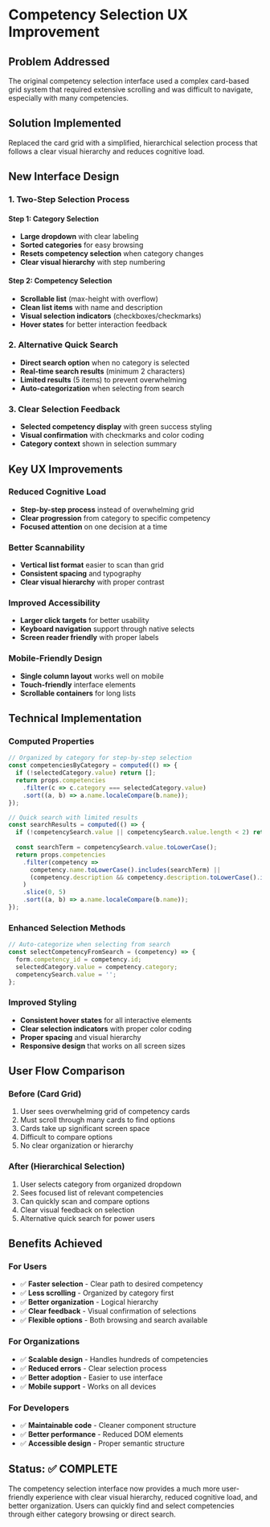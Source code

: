 # Competency Selection UX Improvement

## Problem Addressed
The original competency selection interface used a complex card-based grid system that required extensive scrolling and was difficult to navigate, especially with many competencies.

## Solution Implemented
Replaced the card grid with a simplified, hierarchical selection process that follows a clear visual hierarchy and reduces cognitive load.

## New Interface Design

### 1. **Two-Step Selection Process**

#### Step 1: Category Selection
- **Large dropdown** with clear labeling
- **Sorted categories** for easy browsing
- **Resets competency selection** when category changes
- **Clear visual hierarchy** with step numbering

#### Step 2: Competency Selection
- **Scrollable list** (max-height with overflow)
- **Clean list items** with name and description
- **Visual selection indicators** (checkboxes/checkmarks)
- **Hover states** for better interaction feedback

### 2. **Alternative Quick Search**
- **Direct search option** when no category is selected
- **Real-time search results** (minimum 2 characters)
- **Limited results** (5 items) to prevent overwhelming
- **Auto-categorization** when selecting from search

### 3. **Clear Selection Feedback**
- **Selected competency display** with green success styling
- **Visual confirmation** with checkmarks and color coding
- **Category context** shown in selection summary

## Key UX Improvements

### **Reduced Cognitive Load**
- **Step-by-step process** instead of overwhelming grid
- **Clear progression** from category to specific competency
- **Focused attention** on one decision at a time

### **Better Scannability**
- **Vertical list format** easier to scan than grid
- **Consistent spacing** and typography
- **Clear visual hierarchy** with proper contrast

### **Improved Accessibility**
- **Larger click targets** for better usability
- **Keyboard navigation** support through native selects
- **Screen reader friendly** with proper labels

### **Mobile-Friendly Design**
- **Single column layout** works well on mobile
- **Touch-friendly** interface elements
- **Scrollable containers** for long lists

## Technical Implementation

### **Computed Properties**
```javascript
// Organized by category for step-by-step selection
const competenciesByCategory = computed(() => {
  if (!selectedCategory.value) return [];
  return props.competencies
    .filter(c => c.category === selectedCategory.value)
    .sort((a, b) => a.name.localeCompare(b.name));
});

// Quick search with limited results
const searchResults = computed(() => {
  if (!competencySearch.value || competencySearch.value.length < 2) return [];
  
  const searchTerm = competencySearch.value.toLowerCase();
  return props.competencies
    .filter(competency => 
      competency.name.toLowerCase().includes(searchTerm) ||
      (competency.description && competency.description.toLowerCase().includes(searchTerm))
    )
    .slice(0, 5)
    .sort((a, b) => a.name.localeCompare(b.name));
});
```

### **Enhanced Selection Methods**
```javascript
// Auto-categorize when selecting from search
const selectCompetencyFromSearch = (competency) => {
  form.competency_id = competency.id;
  selectedCategory.value = competency.category;
  competencySearch.value = '';
};
```

### **Improved Styling**
- **Consistent hover states** for all interactive elements
- **Clear selection indicators** with proper color coding
- **Proper spacing** and visual hierarchy
- **Responsive design** that works on all screen sizes

## User Flow Comparison

### **Before (Card Grid)**
1. User sees overwhelming grid of competency cards
2. Must scroll through many cards to find options
3. Cards take up significant screen space
4. Difficult to compare options
5. No clear organization or hierarchy

### **After (Hierarchical Selection)**
1. User selects category from organized dropdown
2. Sees focused list of relevant competencies
3. Can quickly scan and compare options
4. Clear visual feedback on selection
5. Alternative quick search for power users

## Benefits Achieved

### **For Users**
- ✅ **Faster selection** - Clear path to desired competency
- ✅ **Less scrolling** - Organized by category first
- ✅ **Better organization** - Logical hierarchy
- ✅ **Clear feedback** - Visual confirmation of selections
- ✅ **Flexible options** - Both browsing and search available

### **For Organizations**
- ✅ **Scalable design** - Handles hundreds of competencies
- ✅ **Reduced errors** - Clear selection process
- ✅ **Better adoption** - Easier to use interface
- ✅ **Mobile support** - Works on all devices

### **For Developers**
- ✅ **Maintainable code** - Cleaner component structure
- ✅ **Better performance** - Reduced DOM elements
- ✅ **Accessible design** - Proper semantic structure

## Status: ✅ COMPLETE

The competency selection interface now provides a much more user-friendly experience with clear visual hierarchy, reduced cognitive load, and better organization. Users can quickly find and select competencies through either category browsing or direct search.